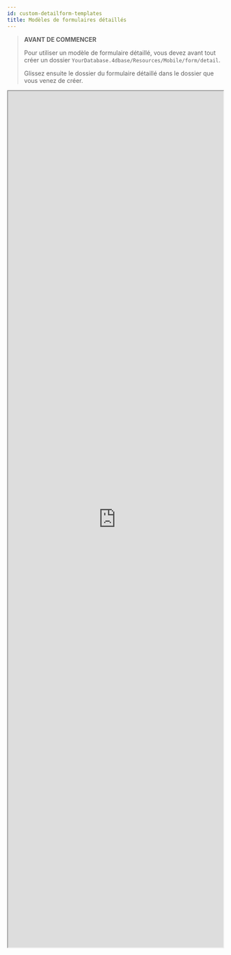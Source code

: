 ```yaml
---
id: custom-detailform-templates
title: Modèles de formulaires détaillés
---
```


> **AVANT DE COMMENCER**
> 
> Pour utiliser un modèle de formulaire détaillé, vous devez avant tout créer un dossier `YourDatabase.4dbase/Resources/Mobile/form/detail`.
> 
> Glissez ensuite le dossier du formulaire détaillé dans le dossier que vous venez de créer.


<div markdown="1">

<iframe src="https://4d-go-mobile.github.io/gallery/#/type/form-detail/picker/0" scrolling="no" height="2000" width="100%">
</iframe>
</div>